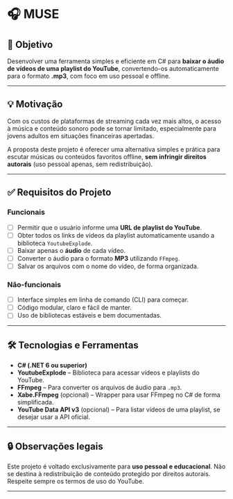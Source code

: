 # 🎧 MUSE

## 🧠 Objetivo

Desenvolver uma ferramenta simples e eficiente em C# para **baixar o áudio de vídeos de uma playlist do YouTube**, convertendo-os automaticamente para o formato **.mp3**, com foco em uso pessoal e offline.

---

## 💡 Motivação

Com os custos de plataformas de streaming cada vez mais altos, o acesso à música e conteúdo sonoro pode se tornar limitado, especialmente para jovens adultos em situações financeiras apertadas.

A proposta deste projeto é oferecer uma alternativa simples e prática para escutar músicas ou conteúdos favoritos offline, **sem infringir direitos autorais** (uso pessoal apenas, sem redistribuição).

---

## ✅ Requisitos do Projeto

### Funcionais
- [ ] Permitir que o usuário informe uma **URL de playlist do YouTube**.
- [ ] Obter todos os links de vídeos da playlist automaticamente usando a biblioteca `YoutubeExplode`.
- [ ] Baixar apenas o **áudio** de cada vídeo.
- [ ] Converter o áudio para o formato **MP3** utilizando `FFmpeg`.
- [ ] Salvar os arquivos com o nome do vídeo, de forma organizada.

### Não-funcionais
- [ ] Interface simples em linha de comando (CLI) para começar.
- [ ] Código modular, claro e fácil de manter.
- [ ] Uso de bibliotecas estáveis e bem documentadas.

---

## 🛠️ Tecnologias e Ferramentas

- **C# (.NET 6 ou superior)**
- **YoutubeExplode** – Biblioteca para acessar vídeos e playlists do YouTube.
- **FFmpeg** – Para converter os arquivos de áudio para `.mp3`.
- **Xabe.FFmpeg** (opcional) – Wrapper para usar FFmpeg no C# de forma simplificada.
- **YouTube Data API v3** (opcional) – Para listar vídeos de uma playlist, se desejar usar a API oficial.

---

## 🔒 Observações legais

Este projeto é voltado exclusivamente para **uso pessoal e educacional**. Não se destina à redistribuição de conteúdo protegido por direitos autorais. Respeite sempre os termos de uso do YouTube.

---
